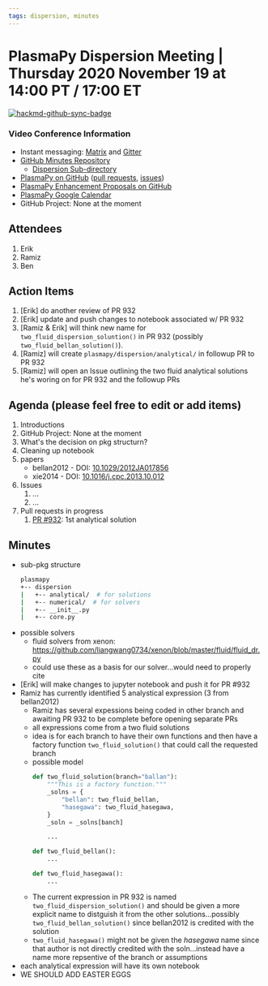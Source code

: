 ```yaml
---
tags: dispersion, minutes
---
```


# PlasmaPy Dispersion Meeting | Thursday 2020 November 19 at 14:00 PT / 17:00 ET

[![hackmd-github-sync-badge](https://hackmd.io/XDImSQ8iTsOxvtrGzHFexw/badge)](https://hackmd.io/XDImSQ8iTsOxvtrGzHFexw)


### Video Conference Information
* Instant messaging: [Matrix](https://element.im/app/#/room/#plasmapy:openastronomy.org) and [Gitter](https://gitter.im/PlasmaPy/Lobby)
* [GitHub Minutes Repository](https://github.com/PlasmaPy/plasmapy-meeting-notes)
    * [Dispersion Sub-directory](https://github.com/PlasmaPy/plasmapy-meeting-notes/tree/master/dispersion_2020-present)
* [PlasmaPy on GitHub](https://github.com/PlasmaPy/plasmapy) ([pull requests](https://github.com/PlasmaPy/plasmapy/pulls), [issues](https://github.com/PlasmaPy/plasmapy/issues))
* [PlasmaPy Enhancement Proposals on GitHub](https://github.com/PlasmaPy/PlasmaPy-PLEPs)
* [PlasmaPy Google Calendar](https://calendar.google.com/calendar?cid=bzVsb3ZkcW0zaWxsam00ZTlrMDd2cmw5bWdAZ3JvdXAuY2FsZW5kYXIuZ29vZ2xlLmNvbQ)
* GitHub Project: None at the moment

## Attendees

1. Erik
2. Ramiz
3. Ben

## Action Items

1. [Erik] do another review of PR 932
2. [Erik] update and push changes to notebook associated w/ PR 932
3. [Ramiz & Erik] will think new name for `two_fluid_dispersion_soluntion()` in PR 932 (possibly `two_fluid_bellan_solution()`).
4. [Ramiz] will create `plasmapy/dispersion/analytical/` in followup PR to PR 932
5. [Ramiz] will open an Issue outlining the two fluid analytical solutions he's woring on for PR 932 and the followup PRs

## Agenda (please feel free to edit or add items)

1. Introductions
2. GitHub Project: None at the moment
3. What's the decision on pkg structurn?
4. Cleaning up notebook
5. papers
    * bellan2012 - DOI: [10.1029/2012JA017856](https://doi.org/10.1029/2012JA017856)
    * xie2014 - DOI: [10.1016/j.cpc.2013.10.012](https://doi.org/10.1016/j.cpc.2013.10.012)
7. Issues
    1. ...
    2. ...
8. Pull requests in progress 
    1. [PR #932](https://github.com/PlasmaPy/PlasmaPy/pull/932): 1st analytical solution

## Minutes

* sub-pkg structure
    ```bash
    plasmapy
    +-- dispersion
    |   +-- analytical/  # for solutions
    |   +-- numerical/  # for solvers
    |   +-- __init__.py
    |   +-- core.py
    ```
* possible solvers
    * fluid solvers from xenon: https://github.com/liangwang0734/xenon/blob/master/fluid/fluid_dr.py
    * could use these as a basis for our solver...would need to properly cite
* [Erik] will make changes to jupyter notebook and push it for PR #932
* Ramiz has currently identified 5 analystical expression (3 from bellan2012)
    * Ramiz has several expessions being coded in other branch and awaiting PR 932 to be complete before opening separate PRs
    * all expressions come from a two fluid solutions
    * idea is for each branch to have their own functions and then have a factory function `two_fluid_solution()` that could call the requested branch
    * possible model
        ```python
        def two_fluid_solution(branch="ballan"):
            """This is a factory function."""
            _solns = {
                "bellan": two_fluid_bellan,
                "hasegawa": two_fluid_hasegawa,
            }
            _soln = _solns[banch]

            ...

        def two_fluid_bellan():
            ...

        def two_fluid_hasegawa():
            ...
        ```
    * The current expression in PR 932 is named `two_fluid_dispersion_solution()` and should be given a more explicit name to distguish it from the other solutions...possibly `two_fluid_bellan_solution()` since bellan2012 is credited with the solution
    * `two_fluid_hasegawa()` might not be given the *hasegawa* name since that author is not directly credited with the soln...instead have a name more repsentive of the branch or assumptions
* each analytical expression will have its own notebook
* WE SHOULD ADD EASTER EGGS

